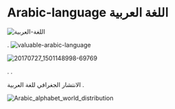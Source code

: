 # Arabic-language اللغة العربية
 
  


 

 ![اللغة-العربية](https://user-images.githubusercontent.com/55116927/199379840-6fb12c94-acf7-442a-afdf-061b7ed540fb.jpg)

 .
![valuable-arabic-language](https://user-images.githubusercontent.com/55116927/199378779-72c96477-aea2-43c1-90c3-6ae5f9536e88.jpg)


![20170727_1501148998-69769](https://user-images.githubusercontent.com/55116927/199379932-7f1a54b2-99f3-4aee-ad90-64dffbf26265.jpg) 

.
.

الانتشار الجغرافي للغة العربية
.

![Arabic_alphabet_world_distribution](https://user-images.githubusercontent.com/55116927/199379608-cae8a5c8-c348-44c1-a914-9fea3abcc574.png)
